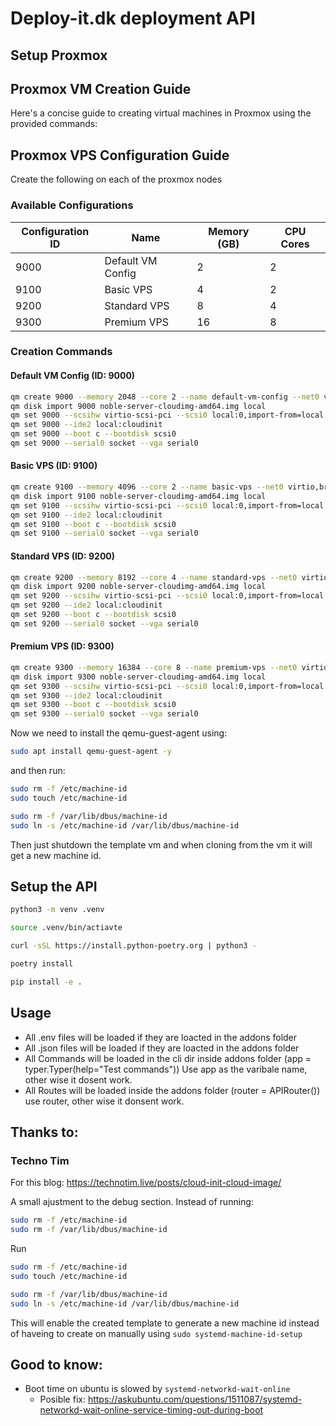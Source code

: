 # Deploy-it.dk deployment API
## Setup Proxmox

## Proxmox VM Creation Guide

Here's a concise guide to creating virtual machines in Proxmox using the provided commands:

## Proxmox VPS Configuration Guide
Create the following on each of the proxmox nodes

### Available Configurations

| Configuration ID | Name | Memory (GB) | CPU Cores |
|-----------------|------|------------|-----------|
| 9000 | Default VM Config | 2 | 2 |
| 9100 | Basic VPS | 4 | 2 |
| 9200 | Standard VPS | 8 | 4 |
| 9300 | Premium VPS | 16 | 8 |

### Creation Commands

#### Default VM Config (ID: 9000)
```bash
qm create 9000 --memory 2048 --core 2 --name default-vm-config --net0 virtio,bridge=vmbr0
qm disk import 9000 noble-server-cloudimg-amd64.img local
qm set 9000 --scsihw virtio-scsi-pci --scsi0 local:0,import-from=local:9000/vm-9000-disk-0.raw
qm set 9000 --ide2 local:cloudinit
qm set 9000 --boot c --bootdisk scsi0
qm set 9000 --serial0 socket --vga serial0
```

#### Basic VPS (ID: 9100)
```bash
qm create 9100 --memory 4096 --core 2 --name basic-vps --net0 virtio,bridge=vmbr0
qm disk import 9100 noble-server-cloudimg-amd64.img local
qm set 9100 --scsihw virtio-scsi-pci --scsi0 local:0,import-from=local:9100/vm-9100-disk-0.raw
qm set 9100 --ide2 local:cloudinit
qm set 9100 --boot c --bootdisk scsi0
qm set 9100 --serial0 socket --vga serial0
```

#### Standard VPS (ID: 9200)
```bash
qm create 9200 --memory 8192 --core 4 --name standard-vps --net0 virtio,bridge=vmbr0
qm disk import 9200 noble-server-cloudimg-amd64.img local
qm set 9200 --scsihw virtio-scsi-pci --scsi0 local:0,import-from=local:9200/vm-9200-disk-0.raw
qm set 9200 --ide2 local:cloudinit
qm set 9200 --boot c --bootdisk scsi0
qm set 9200 --serial0 socket --vga serial0
```

#### Premium VPS (ID: 9300)
```bash
qm create 9300 --memory 16384 --core 8 --name premium-vps --net0 virtio,bridge=vmbr0
qm disk import 9300 noble-server-cloudimg-amd64.img local
qm set 9300 --scsihw virtio-scsi-pci --scsi0 local:0,import-from=local:9300/vm-9300-disk-0.raw
qm set 9300 --ide2 local:cloudinit
qm set 9300 --boot c --bootdisk scsi0
qm set 9300 --serial0 socket --vga serial0
```

Now we need to install the qemu-guest-agent using:
```sh
sudo apt install qemu-guest-agent -y 
```
and then run:

```sh  
sudo rm -f /etc/machine-id
sudo touch /etc/machine-id

sudo rm -f /var/lib/dbus/machine-id
sudo ln -s /etc/machine-id /var/lib/dbus/machine-id
``` 

Then just shutdown the template vm and when cloning from the vm it will get a new machine id.

## Setup the API
```sh
python3 -m venv .venv
```

```sh
source .venv/bin/actiavte

```
```sh
curl -sSL https://install.python-poetry.org | python3 -
```

```sh
poetry install
```

```sh
pip install -e .

```
## Usage

- All .env files will be loaded if they are loacted in the addons folder
- All .json files will be loaded if they are loacted in the addons folder
- All Commands will be loaded in the cli dir inside addons folder (app = typer.Typer(help="Test commands")) Use app as the varibale name, other wise it dosent work.
- All Routes will be loaded inside the addons folder (router = APIRouter()) use router, other wise it donsent work. 


## Thanks to: 
### Techno Tim
For this blog: https://technotim.live/posts/cloud-init-cloud-image/

A small ajustment to the debug section. 
Instead of running:
```sh
sudo rm -f /etc/machine-id
sudo rm -f /var/lib/dbus/machine-id
```
Run
```sh  
sudo rm -f /etc/machine-id
sudo touch /etc/machine-id

sudo rm -f /var/lib/dbus/machine-id
sudo ln -s /etc/machine-id /var/lib/dbus/machine-id
``` 

This will enable the created template to generate a new machine id instead of haveing to create on manually using `sudo systemd-machine-id-setup
`
## Good to know:
- Boot time on ubuntu is slowed by `systemd-networkd-wait-online` 
    - Posible fix: https://askubuntu.com/questions/1511087/systemd-networkd-wait-online-service-timing-out-during-boot